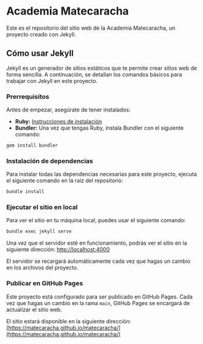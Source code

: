 # Academia Matecaracha

Este es el repositorio del sitio web de la Academia Matecaracha, un proyecto creado con Jekyll.

## Cómo usar Jekyll

Jekyll es un generador de sitios estáticos que te permite crear sitios web de forma sencilla. A continuación, se detallan los comandos básicos para trabajar con Jekyll en este proyecto.

### Prerrequisitos

Antes de empezar, asegúrate de tener instalados:

- **Ruby:** [Instrucciones de instalación](https://www.ruby-lang.org/es/documentation/installation/)
- **Bundler:** Una vez que tengas Ruby, instala Bundler con el siguiente comando:

```bash
gem install bundler
```

### Instalación de dependencias

Para instalar todas las dependencias necesarias para este proyecto, ejecuta el siguiente comando en la raíz del repositorio:

```bash
bundle install
```

### Ejecutar el sitio en local

Para ver el sitio en tu máquina local, puedes usar el siguiente comando:

```bash
bundle exec jekyll serve
```

Una vez que el servidor esté en funcionamiento, podrás ver el sitio en la siguiente dirección: [http://localhost:4000](http://localhost:4000)

El servidor se recargará automáticamente cada vez que hagas un cambio en los archivos del proyecto.

### Publicar en GitHub Pages

Este proyecto está configurado para ser publicado en GitHub Pages. Cada vez que hagas un cambio en la rama `main`, GitHub Pages se encargará de actualizar el sitio web.

El sitio estará disponible en la siguiente dirección: [https://matecaracha.github.io/matecaracha/](https://matecaracha.github.io/matecaracha/)

